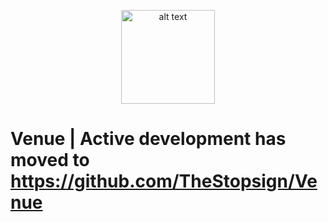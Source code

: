 <p align="center"><img src="https://github.com/rcos/Venue2/blob/master/src/assets/venue-logo.svg" alt="alt text" width="150" height="150"></p>

# Venue | Active development has moved to https://github.com/TheStopsign/Venue
